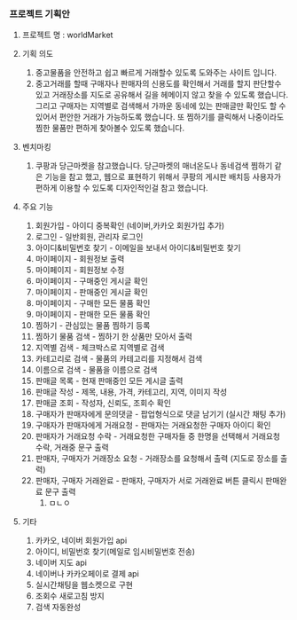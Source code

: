### 프로젝트 기획안

1. 프로젝트 명 : worldMarket

2. 기획 의도
    1. 중고물품을 안전하고 쉽고 빠르게 거래할수 있도록 도와주는 사이트 입니다.
    2. 중고거래를 할때 구매자나 판매자의 신용도를 확인해서 거래를 할지 판단할수 있고 거래장소를 지도로 공유해서 길을 헤메이지 않고 찾을 수 있도록 했습니다. 그리고 구매자는 지역별로 검색해서 가까운 동네에 있는 판매글만 확인도 할 수 있어서 편안한 거래가 가능하도록 했습니다. 또 찜하기를 클릭해서 나중이라도 찜한 물품만 편하게 찾아볼수 있도록 했습니다.

3. 벤치마킹
    1. 쿠팡과 당근마켓을 참고했습니다. 당근마켓의 매너온도나 동네검색 찜하기 같은 기능을 참고 했고, 웹으로 표현하기 위해서 쿠팡의 게시판 배치등 사용자가 편하게 이용할 수 있도록 디자인적인걸 참고 했습니다.  

4. 주요 기능 
    1. 회원가입 - 아이디 중복확인 (네이버,카카오 회원가입 추가)
    2. 로그인 - 일반회원, 관리자 로그인
    3. 아이디&비밀번호 찾기 - 이메일을 보내서 아이디&비밀번호 찾기
    4. 마이페이지 - 회원정보 출력
    5. 마이페이지 - 회원정보 수정
    6. 마이페이지 - 구매중인 게시글 확인
    7. 마이페이지 - 판매중인 게시글 확인
    8. 마이페이지 - 구매한 모든 물품 확인
    9. 마이페이지 - 판매한 모든 물품 확인
    10. 찜하기 - 관심있는 물품 찜하기 등록 
    11. 찜하기 물품 검색 - 찜하기 한 상품만 모아서 출력
    12. 지역별 검색 - 체크박스로 지역별로 검색
    13. 카테고리로 검색 - 물품의 카테고리를 지정해서 검색
    14. 이름으로 검색 - 물품을 이름으로 검색
    15. 판매글 목록 - 현재 판매중인 모든 게시글 출력
    16. 판매글 작성 - 제목, 내용, 가격, 카테고리, 지역, 이미지 작성 
    17. 판매글 조회 - 작성자, 신뢰도, 조회수 확인
    18. 구매자가 판매자에게 문의댓글 - 팝업형식으로 댓글 남기기 (실시간 채팅 추가)
    19. 구매자가 판매자에게 거래요청 - 판매자는 거래요청한 구매자 아이디 확인
    20. 판매자가 거래요청 수락 - 거래요청한 구매자들 중 한명을 선택해서 거래요청 수락, 거래중 문구 출력
    21. 판매자, 구매자가 거래장소 요청 - 거래장소를 요청해서 출력 (지도로 장소를 출력)
    22. 판매자, 구매자 거래완료 - 판매자, 구매자가 서로 거래완료 버튼 클릭시 판매완료 문구 출력 
    	1. ㅁㄴㅇ

3. 기타
    1. 카카오, 네이버 회원가입 api
    2. 아이디, 비밀번호 찾기(메일로 임시비밀번호 전송)
    3. 네이버 지도 api
    4. 네이버나 카카오페이로 결제 api
    5. 실시간채팅을 웹소켓으로 구현
    6. 조회수 새로고침 방지
    7. 검색 자동완성

